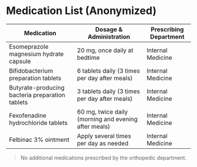 # Medication List (Anonymized)

| Medication | Dosage & Administration | Prescribing Department |
|------------|-------------------------|------------------------|
| Esomeprazole magnesium hydrate capsule | 20 mg, once daily at bedtime | Internal Medicine |
| Bifidobacterium preparation tablets | 6 tablets daily (3 times per day after meals) | Internal Medicine |
| Butyrate-producing bacteria preparation tablets | 3 tablets daily (3 times per day after meals) | Internal Medicine |
| Fexofenadine hydrochloride tablets | 60 mg, twice daily (morning and evening after meals) | Internal Medicine |
| Felbinac 3% ointment | Apply several times per day as needed | Internal Medicine |

> No additional medications prescribed by the orthopedic department.
